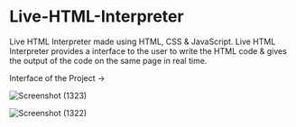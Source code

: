 # Live-HTML-Interpreter
Live HTML Interpreter made using HTML, CSS &amp; JavaScript. 
Live HTML Interpreter provides a interface to the user to write the HTML code &amp; gives the output of the code on the same page in real time.

Interface of the Project ->

![Screenshot (1323)](https://user-images.githubusercontent.com/109027067/210692430-a4cbdab9-4f99-41b1-8436-f81a971bb6cf.png)

![Screenshot (1322)](https://user-images.githubusercontent.com/109027067/210692658-ad2d8b58-53a2-4903-a9fa-1143aa717f22.png)
